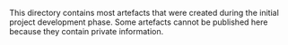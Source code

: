 This directory contains most artefacts that were created during the initial project development phase.
Some artefacts cannot be published here because they contain private information.